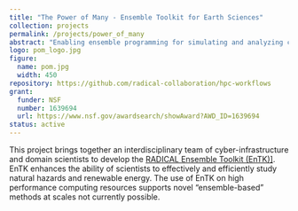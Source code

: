 ```yaml
---
title: "The Power of Many - Ensemble Toolkit for Earth Sciences"
collection: projects
permalink: /projects/power_of_many
abstract: "Enabling ensemble programming for simulating and analyzing climatic models and seismic wave data."
logo: pom_logo.jpg
figure:
  name: pom.jpg
  width: 450
repository: https://github.com/radical-collaboration/hpc-workflows
grant:
  funder: NSF
  number: 1639694
  url: https://www.nsf.gov/awardsearch/showAward?AWD_ID=1639694
status: active
---
```


This project brings together an interdisciplinary team of cyber-infrastructure and domain scientists to develop the <a href="https://github.com/radical-cybertools/radical.entk">RADICAL Ensemble Toolkit (EnTK)]</a>. EnTK enhances the ability of scientists to effectively and efficiently study natural hazards and renewable energy. The use of EnTK on high performance computing resources supports novel “ensemble-based” methods at scales not currently possible.